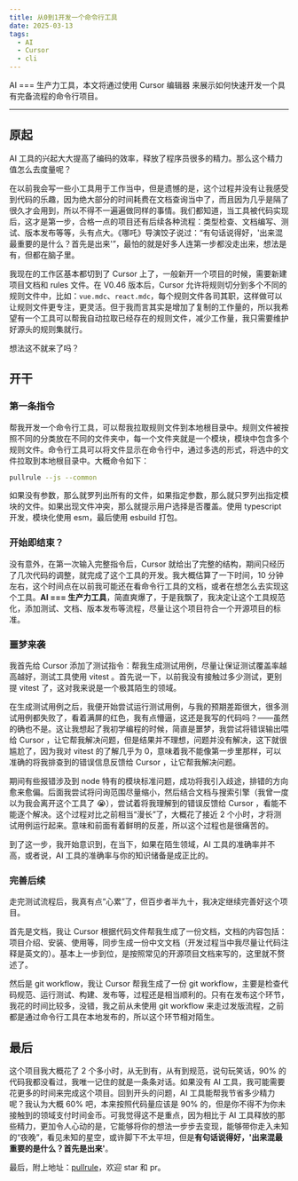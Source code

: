 ```yaml
---
title: 从0到1开发一个命令行工具
date: 2025-03-13
tags:
  - AI
  - Cursor
  - cli
---
```


AI === 生产力工具，本文将通过使用 Cursor 编辑器 来展示如何快速开发一个具有完备流程的命令行项目。

---

## 原起

AI 工具的兴起大大提高了编码的效率，释放了程序员很多的精力。那么这个精力值怎么去度量呢？

在以前我会写一些小工具用于工作当中，但是遗憾的是，这个过程并没有让我感受到代码的乐趣，因为绝大部分的时间耗费在文档查询当中了，而且因为几乎是隔了很久才会用到，所以不得不一遍遍做同样的事情。我们都知道，当工具被代码实现后，这才是第一步，合格一点的项目还有后续各种流程：类型检查、文档编写、测试、版本发布等等，头有点大。《哪吒》导演饺子说过：“有句话说得好，'出来混最重要的是什么？首先是出来'”，最怕的就是好多人连第一步都没走出来，想法是有，但都在脑子里。

我现在的工作区基本都切到了 Cursor 上了，一般新开一个项目的时候，需要新建项目文档和 rules 文件。在 V0.46 版本后，Cursor 允许将规则切分到多个不同的规则文件中，比如：`vue.mdc`、`react.mdc`，每个规则文件各司其职，这样做可以让规则文件更专注，更灵活。但于我而言其实是增加了复制的工作量的，所以我希望有一个工具可以帮我自动拉取已经存在的规则文件，减少工作量，我只需要维护好源头的规则集就行。

想法这不就来了吗？

## 开干

### 第一条指令

帮我开发一个命令行工具，可以帮我拉取规则文件到本地根目录中。规则文件被按照不同的分类放在不同的文件夹中，每一个文件夹就是一个模块，模块中包含多个规则文件。命令行工具可以将文件显示在命令行中，通过多选的形式，将选中的文件拉取到本地根目录中。大概命令如下：

```bash
pullrule --js --common
```

如果没有参数，那么就罗列出所有的文件，如果指定参数，那么就只罗列出指定模块的文件。如果出现文件冲突，那么就提示用户选择是否覆盖。使用 typescript 开发，模块化使用 esm，最后使用 esbuild 打包。

### 开始即结束？

没有意外，在第一次输入完整指令后，Cursor 就给出了完整的结构，期间只经历了几次代码的调整，就完成了这个工具的开发。我大概估算了一下时间，10 分钟左右，这个时间点在以前我可能还在看命令行工具的文档，或者在想怎么去实现这个工具。**AI === 生产力工具**，简直爽爆了，于是我飘了，我决定让这个工具规范化，添加测试、文档、版本发布等流程，尽量让这个项目符合一个开源项目的标准。

### 噩梦来袭

我首先给 Cursor 添加了测试指令：帮我生成测试用例，尽量让保证测试覆盖率越高越好，测试工具使用 vitest 。首先说一下，以前我没有接触过多少测试，更别提 vitest 了，这对我来说是一个极其陌生的领域。

在生成测试用例之后，我便开始尝试运行测试用例，与我的预期差距很大，很多测试用例都失败了，看着满屏的红色，我有点懵逼，这还是我写的代码吗？——虽然的确也不是。这让我想起了我初学编程的时候，简直是噩梦，我尝试将错误输出喂给 Cursor ，让它帮我解决问题，但是结果并不理想，问题并没有解决，这下就很尴尬了，因为我对 vitest 的了解几乎为 0，意味着我不能像第一步里那样，可以准确的将我排查到的错误信息反馈给 Cursor ，让它帮我解决问题。

期间有些报错涉及到 node 特有的模块标准问题，成功将我引入歧途，排错的方向愈来愈偏。后面我尝试将问询范围尽量缩小，然后结合文档与搜索引擎（我曾一度以为我会离开这个工具了 😭），尝试着将我理解到的错误反馈给 Cursor ，看能不能逐个解决。这个过程对比之前相当“漫长”了，大概花了接近 2 个小时，才将测试用例运行起来。意味和前面有着鲜明的反差，所以这个过程也是很痛苦的。

到了这一步，我开始意识到，在当下，如果在陌生领域，AI 工具的准确率并不高，或者说，AI 工具的准确率与你的知识储备是成正比的。

### 完善后续

走完测试流程后，我真有点“心累”了，但百步者半九十，我决定继续完善好这个项目。

首先是文档，我让 Cursor 根据代码文件帮我生成了一份文档，文档的内容包括：项目介绍、安装、使用等，同步生成一份中文文档（开发过程当中我尽量让代码注释是英文的）。基本上一步到位，是按照常见的开源项目文档来写的，这里就不赘述了。

然后是 git workflow，我让 Cursor 帮我生成了一份 git workflow，主要是检查代码规范、运行测试、构建、发布等，过程还是相当顺利的。只有在发布这个环节，我花的时间比较多，没错，我之前从未使用 git workflow 来走过发版流程，之前都是通过命令行工具在本地发布的，所以这个环节相对陌生。

## 最后

这个项目我大概花了 2 个多小时，从无到有，从有到规范，说句玩笑话，90% 的代码我都没看过，我唯一记住的就是一条条对话。如果没有 AI 工具，我可能需要花更多的时间来完成这个项目。回到开头的问题，AI 工具能帮我节省多少精力呢？我认为大概 60% 吧，本来按照代码量应该是 90% 的，但是你不得不为你未接触到的领域支付时间金币。可我觉得这不是重点，因为相比于 AI 工具释放的那些精力，更加令人心动的是，它能够将你的想法一步步去变现，能够带你走入未知的“夜晚”，看见未知的星空，或许脚下不太平坦，但是**有句话说得好，'出来混最重要的是什么？首先是出来'**。

最后，附上地址：[pullrule](https://github.com/fchc7/cursor-rules)，欢迎 star 和 pr。
